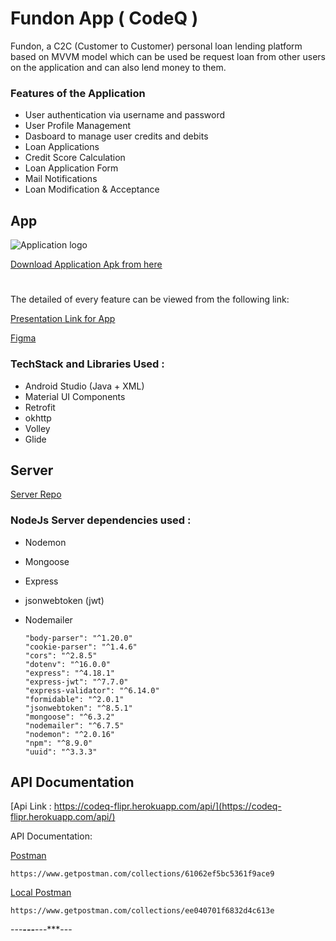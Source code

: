 
# Fundon App ( CodeQ )

Fundon, a C2C (Customer to Customer) personal loan lending platform based on MVVM model which can be used be request loan from other users on the application
and can also lend money to them.


### Features of the Application

* User authentication via username and password
* User Profile Management
* Dasboard to manage user credits and debits
* Loan Applications
* Credit Score Calculation
* Loan Application Form
* Mail Notifications
* Loan Modification & Acceptance



## App

![Application logo](https://firebasestorage.googleapis.com/v0/b/fundon-2da20.appspot.com/o/logo.png?alt=media&token=81d14b9d-3afe-4b05-8b91-c5585f08d1b8 "Application Logo")

[Download Application Apk from here](https://drive.google.com/drive/u/0/folders/1Y3_H9DHplN7iRJheM_niGfODk8vWAq-R)


# 


The detailed of every feature can be viewed from the following link:

[Presentation Link for App](https://drive.google.com/file/d/18ymOF7kE_pjSeF7S14uVOT-m4Vdt2SUA/view?usp=sharing)

[Figma](https://www.figma.com/file/JzJUr5rHlJdGu8pJNP7WD9/Fundon?node-id=0%3A1)

### TechStack and Libraries Used :

* Android Studio (Java + XML)
* Material UI Components
* Retrofit
* okhttp
* Volley
* Glide

    

## Server 

[Server Repo](https://github.com/AnshTandon0/CodeQBackend)

### NodeJs Server dependencies used :

* Nodemon
* Mongoose
* Express
* jsonwebtoken (jwt)
* Nodemailer

      "body-parser": "^1.20.0"
      "cookie-parser": "^1.4.6"
      "cors": "^2.8.5"
      "dotenv": "^16.0.0"
      "express": "^4.18.1"
      "express-jwt": "^7.7.0"
      "express-validator": "^6.14.0"
      "formidable": "^2.0.1"
      "jsonwebtoken": "^8.5.1"
      "mongoose": "^6.3.2"
      "nodemailer": "^6.7.5"
      "nodemon": "^2.0.16"
      "npm": "^8.9.0"
      "uuid": "^3.3.3"


## API Documentation

[Api Link : https://codeq-flipr.herokuapp.com/api/](https://codeq-flipr.herokuapp.com/api/)

API Documentation: 

[Postman](https://www.getpostman.com/collections/61062ef5bc5361f9ace9)
    
    https://www.getpostman.com/collections/61062ef5bc5361f9ace9
    
[Local Postman](https://www.getpostman.com/collections/ee040701f6832d4c613e)
    
    https://www.getpostman.com/collections/ee040701f6832d4c613e
    
---***---***---***---
    
    
